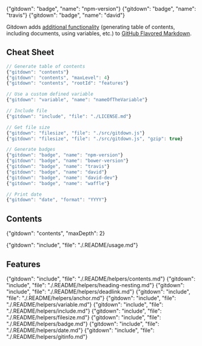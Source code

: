 {"gitdown": "badge", "name": "npm-version"}
{"gitdown": "badge", "name": "travis"}
{"gitdown": "badge", "name": "david"}

Gitdown adds [additional functionality](#features) (generating table of contents, including documents, using variables, etc.) to [GitHub Flavored Markdown](https://help.github.com/articles/github-flavored-markdown/).

## Cheat Sheet

<!-- gitdown: off -->
```js
// Generate table of contents
{"gitdown": "contents"}
{"gitdown": "contents", "maxLevel": 4}
{"gitdown": "contents", "rootId": "features"}

// Use a custom defined variable
{"gitdown": "variable", "name": "nameOfTheVariable"}

// Include file
{"gitdown": "include", "file": "./LICENSE.md"}

// Get file size
{"gitdown": "filesize", "file": "./src/gitdown.js"}
{"gitdown": "filesize", "file": "./src/gitdown.js", "gzip": true}

// Generate badges
{"gitdown": "badge", "name": "npm-version"}
{"gitdown": "badge", "name": "bower-version"}
{"gitdown": "badge", "name": "travis"}
{"gitdown": "badge", "name": "david"}
{"gitdown": "badge", "name": "david-dev"}
{"gitdown": "badge", "name": "waffle"}

// Print date
{"gitdown": "date", "format": "YYYY"}
```
<!-- gitdown: on -->

## Contents

{"gitdown": "contents", "maxDepth": 2}

{"gitdown": "include", "file": "./.README/usage.md"}

## Features

{"gitdown": "include", "file": "./.README/helpers/contents.md"}
{"gitdown": "include", "file": "./.README/helpers/heading-nesting.md"}
{"gitdown": "include", "file": "./.README/helpers/deadlink.md"}
{"gitdown": "include", "file": "./.README/helpers/anchor.md"}
{"gitdown": "include", "file": "./.README/helpers/variable.md"}
{"gitdown": "include", "file": "./.README/helpers/include.md"}
{"gitdown": "include", "file": "./.README/helpers/filesize.md"}
{"gitdown": "include", "file": "./.README/helpers/badge.md"}
{"gitdown": "include", "file": "./.README/helpers/date.md"}
{"gitdown": "include", "file": "./.README/helpers/gitinfo.md"}
